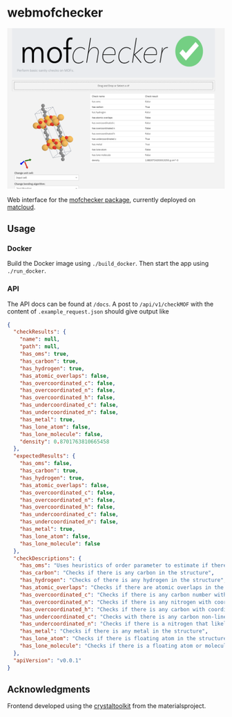 # webmofchecker

<p align="center">
 <img src="prototype.png" />
</p>

Web interface for the [mofchecker package](https://github.com/kjappelbaum/mofchecker), currently deployed on [matcloud](https://mofchecker.matcloud.xyz/).

## Usage

### Docker

Build the Docker image using `./build_docker`. Then start the app using `./run_docker`.

### API 

The API docs can be found at `/docs`.
A post to `/api/v1/checkMOF` with the content of `.example_request.json` should give output like

```json
{
  "checkResults": {
    "name": null,
    "path": null,
    "has_oms": true,
    "has_carbon": true,
    "has_hydrogen": true,
    "has_atomic_overlaps": false,
    "has_overcoordinated_c": false,
    "has_overcoordinated_n": false,
    "has_overcoordinated_h": false,
    "has_undercoordinated_c": false,
    "has_undercoordinated_n": false,
    "has_metal": true,
    "has_lone_atom": false,
    "has_lone_molecule": false,
    "density": 0.8701763810665458
  },
  "expectedResults": {
    "has_oms": false,
    "has_carbon": true,
    "has_hydrogen": true,
    "has_atomic_overlaps": false,
    "has_overcoordinated_c": false,
    "has_overcoordinated_n": false,
    "has_overcoordinated_h": false,
    "has_undercoordinated_c": false,
    "has_undercoordinated_n": false,
    "has_metal": true,
    "has_lone_atom": false,
    "has_lone_molecule": false
  },
  "checkDescriptions": {
    "has_oms": "Uses heuristics of order parameter to estimate if there is an uncordinated metal site",
    "has_carbon": "Checks if there is any carbon in the structure",
    "has_hydrogen": "Checks of there is any hydrogen in the structure",
    "has_atomic_overlaps": "Checks if there are atomic overlaps in the structure (estimated based on the adjacency matrix)",
    "has_overcoordinated_c": "Checks if there is any carbon number with coordination number > 4",
    "has_overcoordinated_n": "Checks if there is any nitrogen with coordination number > 4",
    "has_overcoordinated_h": "Checks if there is any carbon with coordination number > 1",
    "has_undercoordinated_c": "Checks with there is any carbon non-linear (i.e., sp2, sp3) carbon with less than two neighbors",
    "has_undercoordinated_n": "Checks if there is a nitrogen that likely misses a hydrogen (e.g., coordinated to a sp2, sp3 carbon)",
    "has_metal": "Checks if there is any metal in the structure",
    "has_lone_atom": "Checks if there is floating atom in the structure",
    "has_lone_molecule": "Checks if there is a floating atom or molecule in the structure"
  },
  "apiVersion": "v0.0.1"
}
```

## Acknowledgments

Frontend developed using the [crystaltoolkit](https://pypi.org/project/crystal-toolkit/) from the materialsproject.
